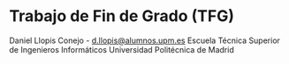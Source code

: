 # Trabajo de Fin de Grado (TFG)
Daniel Llopis Conejo - d.llopis@alumnos.upm.es
Escuela Técnica Superior de Ingenieros Informáticos
Universidad Politécnica de Madrid 
